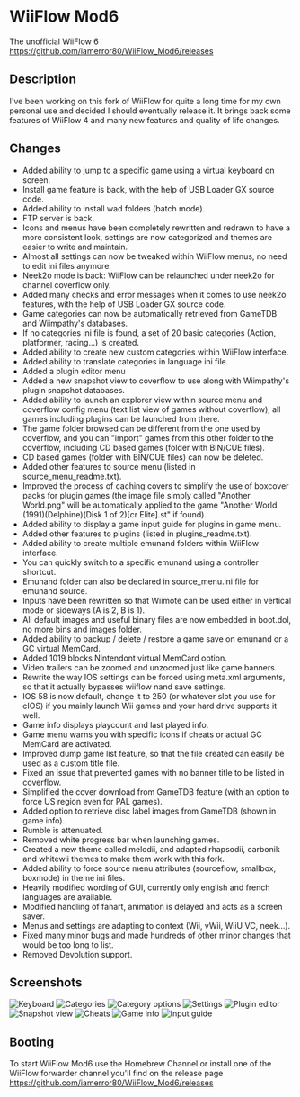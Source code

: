 # WiiFlow Mod6
The unofficial WiiFlow 6
https://github.com/iamerror80/WiiFlow_Mod6/releases

## Description
I've been working on this fork of WiiFlow for quite a long time for my own personal use and decided I should eventually release it.
It brings back some features of WiiFlow 4 and many new features and quality of life changes.

## Changes
- Added ability to jump to a specific game using a virtual keyboard on screen.
- Install game feature is back, with the help of USB Loader GX source code.
- Added ability to install wad folders (batch mode).
- FTP server is back.
- Icons and menus have been completely rewritten and redrawn to have a more consistent look, settings are now categorized and themes are easier to write and maintain.
- Almost all settings can now be tweaked within WiiFlow menus, no need to edit ini files anymore.
- Neek2o mode is back: WiiFlow can be relaunched under neek2o for channel coverflow only.
- Added many checks and error messages when it comes to use neek2o features, with the help of USB Loader GX source code.
- Game categories can now be automatically retrieved from GameTDB and Wiimpathy's databases.
- If no categories ini file is found, a set of 20 basic categories (Action, platformer, racing...) is created.
- Added ability to create new custom categories within WiiFlow interface.
- Added ability to translate categories in language ini file.
- Added a plugin editor menu
- Added a new snapshot view to coverflow to use along with Wiimpathy's plugin snapshot databases.
- Added ability to launch an explorer view within source menu and coverflow config menu (text list view of games without coverflow), all games including plugins can be launched from there.
- The game folder browsed can be different from the one used by coverflow, and you can "import" games from this other folder to the coverflow, including CD based games (folder with BIN/CUE files).
- CD based games (folder with BIN/CUE files) can now be deleted.
- Added other features to source menu (listed in source_menu_readme.txt).
- Improved the process of caching covers to simplify the use of boxcover packs for plugin games (the image file simply called "Another World.png" will be automatically applied to the game "Another World (1991)(Delphine)(Disk 1 of 2)[cr Elite].st" if found).
- Added ability to display a game input guide for plugins in game menu.
- Added other features to plugins (listed in plugins_readme.txt).
- Added ability to create multiple emunand folders within WiiFlow interface.
- You can quickly switch to a specific emunand using a controller shortcut.
- Emunand folder can also be declared in source_menu.ini file for emunand source.
- Inputs have been rewritten so that Wiimote can be used either in vertical mode or sideways (A is 2, B is 1).
- All default images and useful binary files are now embedded in boot.dol, no more bins and images folder.
- Added ability to backup / delete / restore a game save on emunand or a GC virtual MemCard.
- Added 1019 blocks Nintendont virtual MemCard option.
- Video trailers can be zoomed and unzoomed just like game banners.
- Rewrite the way IOS settings can be forced using meta.xml arguments, so that it actually bypasses wiiflow nand save settings.
- IOS 58 is now default, change it to 250 (or whatever slot you use for cIOS) if you mainly launch Wii games and your hard drive supports it well.
- Game info displays playcount and last played info.
- Game menu warns you with specific icons if cheats or actual GC MemCard are activated.
- Improved dump game list feature, so that the file created can easily be used as a custom title file.
- Fixed an issue that prevented games with no banner title to be listed in coverflow.
- Simplified the cover download from GameTDB feature (with an option to force US region even for PAL games).
- Added option to retrieve disc label images from GameTDB (shown in game info).
- Rumble is attenuated.
- Removed white progress bar when launching games.
- Created a new theme called melodii, and adapted rhapsodii, carbonik and whitewii themes to make them work with this fork.
- Added ability to force source menu attributes (sourceflow, smallbox, boxmode) in theme ini files.
- Heavily modified wording of GUI, currently only english and french languages are available.
- Modified handling of fanart, animation is delayed and acts as a screen saver.
- Menus and settings are adapting to context (Wii, vWii, WiiU VC, neek...).
- Fixed many minor bugs and made hundreds of other minor changes that would be too long to list.
- Removed Devolution support.

## Screenshots
![Keyboard](https://github.com/iamerror80/WiiFlow_Mod6/blob/master/wii/wiiflow/screenshots/keyboard.png?raw=true)
![Categories](https://github.com/iamerror80/WiiFlow_Mod6/blob/master/wii/wiiflow/screenshots/categories.png?raw=true)
![Category options](https://github.com/iamerror80/WiiFlow_Mod6/blob/master/wii/wiiflow/screenshots/category_options.png?raw=true)
![Settings](https://github.com/iamerror80/WiiFlow_Mod6/blob/master/wii/wiiflow/screenshots/settings.png?raw=true)
![Plugin editor](https://github.com/iamerror80/WiiFlow_Mod6/blob/master/wii/wiiflow/screenshots/plugin_editor.png?raw=true)
![Snapshot view](https://github.com/iamerror80/WiiFlow_Mod6/blob/master/wii/wiiflow/screenshots/snapshot_view.png?raw=true)
![Cheats](https://github.com/iamerror80/WiiFlow_Mod6/blob/master/wii/wiiflow/screenshots/cheats.png?raw=true)
![Game info](https://github.com/iamerror80/WiiFlow_Mod6/blob/master/wii/wiiflow/screenshots/gameinfo.png?raw=true)
![Input guide](https://github.com/iamerror80/WiiFlow_Mod6/blob/master/wii/wiiflow/screenshots/inputguide.png?raw=true)

## Booting
To start WiiFlow Mod6 use the Homebrew Channel or install one of the WiiFlow forwarder channel you'll find on the release page
https://github.com/iamerror80/WiiFlow_Mod6/releases
